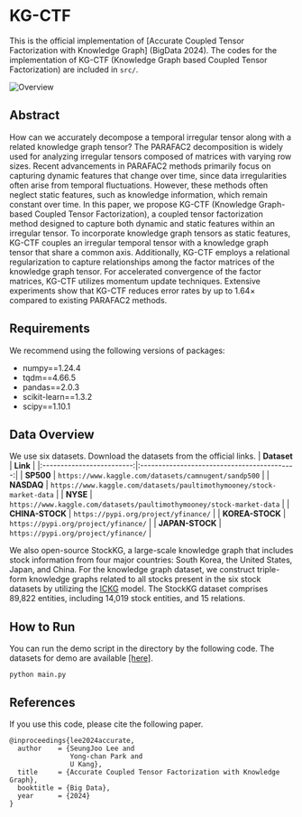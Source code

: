# KG-CTF

This is the official implementation of [Accurate Coupled Tensor Factorization with Knowledge Graph] (BigData 2024). 
The codes for the implementation of KG-CTF (Knowledge Graph based Coupled Tensor Factorization) are included in `src/`.

![Overview]([KG-CTF.pdf](https://github.com/snudatalab/KG-CTF/blob/main/KG-CTF.pdf))

## Abstract

How can we accurately decompose a temporal irregular tensor along with a related knowledge graph tensor? The PARAFAC2 decomposition is widely used for analyzing irregular tensors composed of matrices with varying row sizes. Recent advancements in PARAFAC2 methods primarily focus on capturing dynamic features that change over time, since data irregularities often arise from temporal fluctuations. However, these methods often neglect static features, such as knowledge information, which remain constant over time. 
In this paper, we propose KG-CTF (Knowledge Graph-based Coupled Tensor Factorization), a coupled tensor factorization method designed to capture both dynamic and static features within an irregular tensor. To incorporate knowledge graph tensors as static features, KG-CTF couples an irregular temporal tensor with a knowledge graph tensor that share a common axis. Additionally, KG-CTF employs a relational regularization to capture relationships among the factor matrices of the knowledge graph tensor. For accelerated convergence of the factor matrices, KG-CTF utilizes momentum update techniques. Extensive experiments show that KG-CTF reduces error rates by up to 1.64× compared to existing PARAFAC2 methods.

## Requirements
We recommend using the following versions of packages:
- numpy==1.24.4
- tqdm==4.66.5
- pandas==2.0.3
- scikit-learn==1.3.2
- scipy==1.10.1

## Data Overview
We use six datasets.
Download the datasets from the official links.
|        **Dataset**        |                  **Link**                   |
|:-------------------------:|:-------------------------------------------:|
|       **SP500**        |           `https://www.kaggle.com/datasets/camnugent/sandp500`           |
|       **NASDAQ**        |           `https://www.kaggle.com/datasets/paultimothymooney/stock-market-data`           |
|       **NYSE**        |           `https://www.kaggle.com/datasets/paultimothymooney/stock-market-data`           |
|       **CHINA-STOCK**        |           `https://pypi.org/project/yfinance/`           |
|       **KOREA-STOCK**        |           `https://pypi.org/project/yfinance/`           |
|       **JAPAN-STOCK**        |           `https://pypi.org/project/yfinance/`           |

We also open-source StockKG, a large-scale knowledge graph that includes stock information from four major countries: South Korea, the United States, Japan, and China. For the knowledge graph dataset, we construct triple-form knowledge graphs related to all stocks present in the six stock datasets by utilizing the [ICKG](https://github.com/xiaohui-victor-li/FinDKG) model. The StockKG dataset comprises 89,822 entities, including 14,019 stock entities, and 15 relations.

## How to Run
You can run the demo script in the directory by the following code. The datasets for demo are available [[here]](https://drive.google.com/file/d/1-6AksJC0c4mHRoihVc_-hjbcF1M15hYZ/view?usp=drive_link).
```
python main.py
```

## References

If you use this code, please cite the following paper.
~~~
@inproceedings{lee2024accurate,
  author    = {SeungJoo Lee and
               Yong-chan Park and
               U Kang},
  title     = {Accurate Coupled Tensor Factorization with Knowledge Graph},
  booktitle = {Big Data},
  year      = {2024}
}
~~~

